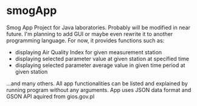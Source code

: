 # smogApp
Smog App Project for Java laboratories. Probably will be modified in near future. I'm planning to add GUI or maybe even rewrite it to another programming language. For now, it provides functions such as:
- displaying Air Quality Index for given measurement station
- displaying selected parameter value at given station at specified time
- displaying selected parameter average value in given time period at given station

...and many others. All app functionalities can be listed and explained by running program without any arguments. App uses JSON data format and GSON API aquired from gios.gov.pl
